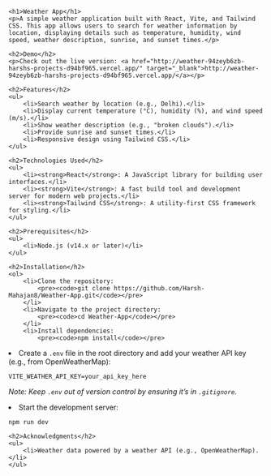     <h1>Weather App</h1>
    <p>A simple weather application built with React, Vite, and Tailwind CSS. This app allows users to search for weather information by location, displaying details such as temperature, humidity, wind speed, weather description, sunrise, and sunset times.</p>

    <h2>Demo</h2>
    <p>Check out the live version: <a href="http://weather-94zeyb6zb-harshs-projects-d94bf965.vercel.app/" target="_blank">http://weather-94zeyb6zb-harshs-projects-d94bf965.vercel.app/</a></p>

    <h2>Features</h2>
    <ul>
        <li>Search weather by location (e.g., Delhi).</li>
        <li>Display current temperature (°C), humidity (%), and wind speed (m/s).</li>
        <li>Show weather description (e.g., "broken clouds").</li>
        <li>Provide sunrise and sunset times.</li>
        <li>Responsive design using Tailwind CSS.</li>
    </ul>

    <h2>Technologies Used</h2>
    <ul>
        <li><strong>React</strong>: A JavaScript library for building user interfaces.</li>
        <li><strong>Vite</strong>: A fast build tool and development server for modern web projects.</li>
        <li><strong>Tailwind CSS</strong>: A utility-first CSS framework for styling.</li>
    </ul>

    <h2>Prerequisites</h2>
    <ul>
        <li>Node.js (v14.x or later)</li>
    </ul>

    <h2>Installation</h2>
    <ol>
        <li>Clone the repository:
            <pre><code>git clone https://github.com/Harsh-Mahajan8/Weather-App.git</code></pre>
        </li>
        <li>Navigate to the project directory:
            <pre><code>cd Weather-App</code></pre>
        </li>
        <li>Install dependencies:
            <pre><code>npm install</code></pre>

</li>
<li>Create a <code>.env</code> file in the root directory and add your weather API key (e.g., from OpenWeatherMap):
<pre><code>VITE_WEATHER_API_KEY=your_api_key_here</code></pre>
<p><em>Note: Keep <code>.env</code> out of version control by ensuring it’s in <code>.gitignore</code>.</em></p>
</li>
<li>Start the development server:
<pre><code>npm run dev</code></pre>

</li>
</ol>

    <h2>Acknowledgments</h2>
    <ul>
        <li>Weather data powered by a weather API (e.g., OpenWeatherMap).</li>
    </ul>
